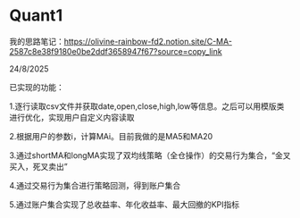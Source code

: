 # Quant1
我的思路笔记：https://olivine-rainbow-fd2.notion.site/C-MA-2587c8e38f9180e0be2ddf3658947f67?source=copy_link  

24/8/2025  

已实现的功能：  

1.逐行读取csv文件并获取date,open,close,high,low等信息。之后可以用模版类进行优化，实现用户自定义内容读取  

2.根据用户的参数i，计算MAi。目前我做的是MA5和MA20  

3.通过shortMA和longMA实现了双均线策略（全仓操作）的交易行为集合，“金叉买入，死叉卖出”  

4.通过交易行为集合进行策略回测，得到账户集合  

5.通过账户集合实现了总收益率、年化收益率、最大回撤的KPI指标

